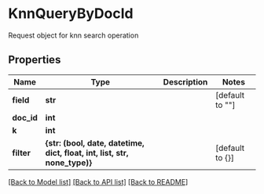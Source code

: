 # KnnQueryByDocId

Request object for knn search operation
## Properties
Name | Type | Description | Notes
------------ | ------------- | ------------- | -------------
**field** | **str** |  | [default to ""]
**doc_id** | **int** |  | 
**k** | **int** |  | 
**filter** | **{str: (bool, date, datetime, dict, float, int, list, str, none_type)}** |  | [default to {}]


[[Back to Model list]](../README.md#documentation-for-models) [[Back to API list]](../README.md#documentation-for-api-endpoints) [[Back to README]](../README.md)


